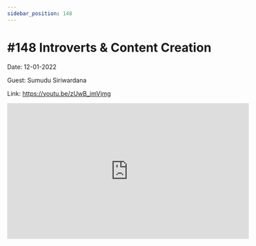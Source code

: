 ```yaml
---
sidebar_position: 148
---
```


# #148 Introverts & Content Creation

Date: 12-01-2022

Guest: Sumudu Siriwardana

Link: https://youtu.be/zUwB_imVjmg

<iframe width="560" height="315" src="https://www.youtube.com/embed/zUwB_imVjmg" title="YouTube video player" frameborder="0" allow="accelerometer; autoplay; clipboard-write; encrypted-media; gyroscope; picture-in-picture; web-share" allowfullscreen></iframe>